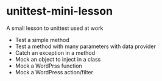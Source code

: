 # unittest-mini-lesson
A small lesson to unittest used at work

- Test a simple method
- Test a method with many parameters with data provider
- Catch an exception in a method
- Mock an object to inject in a class
- Mock a WordPrss function
- Mock a WordPress action/filter